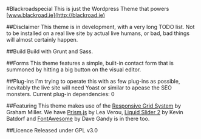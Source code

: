 #Blackroadspecial
This is just the Wordpress Theme that powers [www.blackroad.ie](http://blackroad.ie)

##Disclaimer
This theme is in development, with a very long TODO list.
Not to be installed on a real live site by actual live humans, or bad, bad things will almost certainly happen.

##Build
Build with Grunt and Sass.

##Forms
This theme features a simple, built-in contact form that is summoned by hitting a big button on the visual editor.

##Plug-ins
I'm trying to operate this with as few plug-ins as possible, inevitably the live site will need Yoast or similar to apease the SEO monsters. Current plug-in dependencies: 0

##Featuring
This theme makes use of the [Responsive Grid System](https://github.com/grahammiller/ResponsiveGridSystem) by Graham Miller. We have [Prism.js](http://lea.verou.me) by Lea Verou, [Liquid Slider 2](http://liquidslider.com) by Kevin Batdorf and [FontAwesome](http://fontawesome.io) by Dave Gandy is in there too.

##Licence
Released under GPL v3.0
